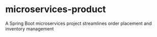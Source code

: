 # microservices-product
A Spring Boot microservices project streamlines order placement and inventory management
